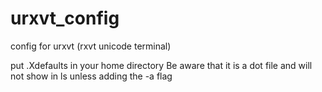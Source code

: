 # urxvt_config
config for urxvt (rxvt unicode terminal)

put .Xdefaults in your home directory
Be aware that it is a dot file and will not show in ls unless adding the -a flag
